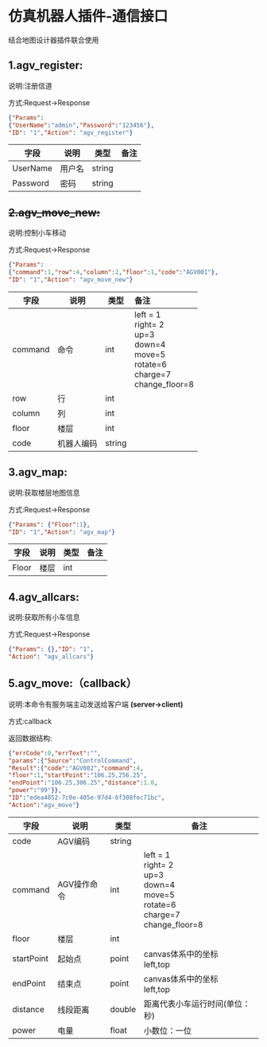 ﻿---
lastUpdated: true
contributors : true
---

# 仿真机器人插件-通信接口
结合地图设计器插件联合使用
## 1.agv_register:

说明:注册信道

方式:Request->Response

```json
{"Params": 
{"UserName":"admin","Password":"123456"},
"ID": "1","Action": "agv_register"}
```

| 字段     | 说明   | 类型   | 备注 |
| -------- | ------ | ------ | ---- |
| UserName | 用户名 | string |      |
| Password | 密码   | string |      |

## ~~2.agv_move_new:~~

说明:控制小车移动

方式:Request->Response
```json
{"Params": 
{"command":1,"row":4,"column":2,"floor":1,"code":"AGV001"},
"ID": "1","Action": "agv_move_new"}
```

| 字段    | 说明       | 类型   | 备注                                                         |
| ------- | ---------- | ------ | :----------------------------------------------------------- |
| command | 命令       | int    | left = 1<br/>right= 2<br/>up=3<br/>down=4<br/>move=5<br/>rotate=6<br/>charge=7<br/>change_floor=8 |
| row     | 行         | int    |                                                              |
| column  | 列         | int    |                                                              |
| floor   | 楼层       | int    |                                                              |
| code    | 机器人编码 | string |                                                              |

## 3.agv_map:

说明:获取楼层地图信息

方式:Request->Response
```json
{"Params": {"Floor":1},
"ID": "1","Action": "agv_map"}
```

| 字段  | 说明 | 类型 | 备注 |
| ----- | ---- | ---- | ---- |
| Floor | 楼层 | int  |      |
## 4.agv_allcars:

说明:获取所有小车信息

方式:Request->Response
```json
{"Params": {},"ID": "1",
"Action": "agv_allcars"}
```

## 5.agv_move:（callback）

说明:本命令有服务端主动发送给客户端 **(server->client)**


方式:callback

返回数据结构:

```json
{"errCode":0,"errText":"",
"params":{"Source":"ControlCommand",
"Result":{"code":"AGV002","command":4,
"floor":1,"startPoint":"106.25,256.25",
"endPoint":"106.25,306.25","distance":1.0,
"power":"99"}},
"ID":"edea4852-7c0e-405e-97d4-6f308fec71bc",
"Action":"agv_move"}
```

| 字段       | 说明        | 类型   | 备注                                                         |
| ---------- | ----------- | ------ | ------------------------------------------------------------ |
| code       | AGV编码     | string |                                                              |
| command    | AGV操作命令 | int    | left = 1<br/>right= 2<br/>up=3<br/>down=4<br/>move=5<br/>rotate=6<br/>charge=7<br/>change_floor=8 |
| floor      | 楼层        | int    |                                                              |
| startPoint | 起始点      | point  | canvas体系中的坐标<br>left,top                               |
| endPoint   | 结束点      | point  | canvas体系中的坐标<br>left,top                               |
| distance   | 线段距离    | double | 距离代表小车运行时间(单位：秒)                               |
| power      | 电量        | float  | 小数位：一位                                                 |


